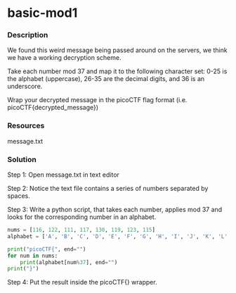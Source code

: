 # basic-mod1

### Description

We found this weird message being passed around on the servers, we think we have a working decryption scheme. 

Take each number mod 37 and map it to the following character set: 0-25 is the alphabet (uppercase), 26-35 are the decimal digits, and 36 is an underscore. 

Wrap your decrypted message in the picoCTF flag format (i.e. picoCTF{decrypted_message})

### Resources

message.txt

### Solution

Step 1: Open message.txt in text editor

Step 2: Notice the text file contains a series of numbers separated by spaces. 

Step 3: Write a python script, that takes each number, applies mod 37 and looks for the corresponding number in an alphabet. 

``` python
nums = [116, 122, 111, 117, 130, 119, 123, 115]
alphabet = ['A', 'B', 'C', 'D', 'E', 'F', 'G', 'H', 'I', 'J', 'K', 'L', 'M','N', 'O','P', 'Q', 'R', 'S', 'T', 'U', 'V', 'W', 'X', 'Y', 'Z', '0', '1', '2', '3', '4', '5', '6', '7', '8', '9', '_']

print("picoCTF{", end="")
for num in nums:
    print(alphabet[num%37], end="")
print("}")
```

Step 4: Put the result inside the picoCTF{} wrapper. 